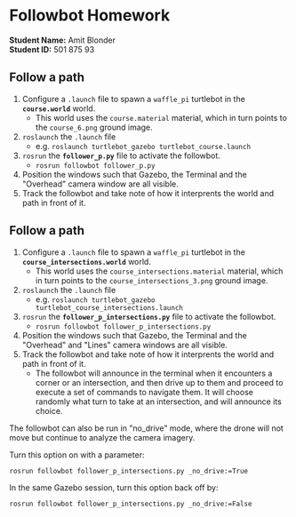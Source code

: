 # Followbot Homework

**Student Name:** Amit Blonder<br/>
**Student ID:** 501 875 93

## Follow a path

1. Configure a `.launch` file to spawn a `waffle_pi` turtlebot in the **`course.world`** world.
    - This world uses the `course.material` material, which in turn points to the `course_6.png` ground image.
2. `roslaunch` the `.launch` file
    - e.g. `roslaunch turtlebot_gazebo turtlebot_course.launch`
3. `rosrun` the **`follower_p.py`** file to activate the followbot.
    - `rosrun followbot follower_p.py`
4. Position the windows such that Gazebo, the Terminal and the "Overhead" camera window are all visible.
5. Track the followbot and take note of how it interprents the world and path in front of it.

## Follow a path

1. Configure a `.launch` file to spawn a `waffle_pi` turtlebot in the **`course_intersections.world`** world.
    - This world uses the `course_intersections.material` material, which in turn points to the `course_intersections_3.png` ground image.
2. `roslaunch` the `.launch` file
    - e.g. `roslaunch turtlebot_gazebo turtlebot_course_intersections.launch`
3. `rosrun` the **`follower_p_intersections.py`** file to activate the followbot.
    - `rosrun followbot follower_p_intersections.py`
4. Position the windows such that Gazebo, the Terminal and the "Overhead" and "Lines" camera windows are all visible.
5. Track the followbot and take note of how it interprents the world and path in front of it.
    - The followbot will announce in the terminal when it encounters a corner or an intersection, and then drive up to them and proceed to execute a set of commands to navigate them. It will choose randomly what turn to take at an intersection, and will announce its choice.

The followbot can also be run in "no_drive" mode, where the drone will not move but continue to analyze the camera imagery.

Turn this option on with a parameter:
```
rosrun followbot follower_p_intersections.py _no_drive:=True
```

In the same Gazebo session, turn this option back off by:
```
rosrun followbot follower_p_intersections.py _no_drive:=False
```